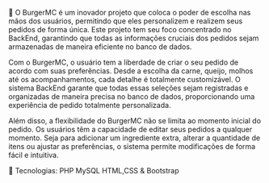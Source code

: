 🚀 O BurgerMC é um inovador projeto que coloca o poder de escolha nas mãos dos usuários, permitindo que eles personalizem e realizem seus pedidos de forma única. Este projeto tem seu foco concentrado no BackEnd, garantindo que todas as informações cruciais dos pedidos sejam armazenadas de maneira eficiente no banco de dados.

Com o BurgerMC, o usuário tem a liberdade de criar o seu pedido de acordo com suas preferências. Desde a escolha da carne, queijo, molhos até os acompanhamentos, cada detalhe é totalmente customizável. O sistema BackEnd garante que todas essas seleções sejam registradas e organizadas de maneira precisa no banco de dados, proporcionando uma experiência de pedido totalmente personalizada.

Além disso, a flexibilidade do BurgerMC não se limita ao momento inicial do pedido. Os usuários têm a capacidade de editar seus pedidos a qualquer momento. Seja para adicionar um ingrediente extra, alterar a quantidade de itens ou ajustar as preferências, o sistema permite modificações de forma fácil e intuitiva.


📌 Tecnologias:
PHP
MySQL
HTML,CSS & Bootstrap

